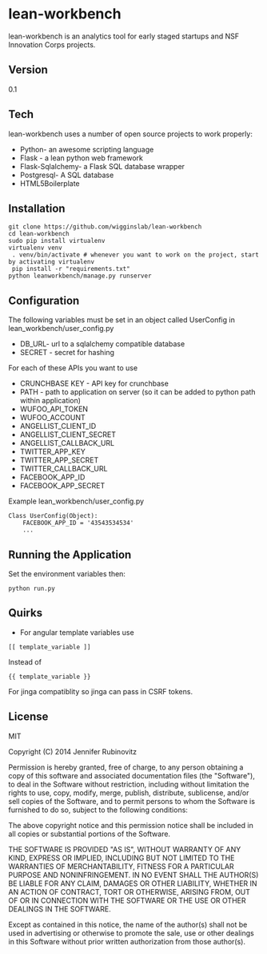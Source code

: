 lean-workbench
=========

lean-workbench is an analytics tool for early staged startups and NSF Innovation Corps projects.


Version
-

0.1

Tech
-----------

lean-workbench uses a number of open source projects to work properly:

* Python- an awesome scripting language
* Flask - a lean python web framework
* Flask-Sqlalchemy- a Flask SQL database wrapper
* Postgresql- A SQL database
* HTML5Boilerplate
 
Installation
--------------

```
git clone https://github.com/wigginslab/lean-workbench
cd lean-workbench
sudo pip install virtualenv
virtualenv venv
 . venv/bin/activate # whenever you want to work on the project, start by activating virtualenv
 pip install -r "requirements.txt"
python leanworkbench/manage.py runserver 
```
Configuration
--------------------
The following variables must be set in an object called UserConfig in lean_workbench/user_config.py

* DB_URL- url to a sqlalchemy compatible database
* SECRET - secret for hashing

For each of these APIs you want to use

* CRUNCHBASE KEY - API key for crunchbase
* PATH - path to application on server (so it can be added to python path within application)
* WUFOO_API_TOKEN
* WUFOO_ACCOUNT
* ANGELLIST_CLIENT_ID
* ANGELLIST_CLIENT_SECRET
* ANGELLIST_CALLBACK_URL
* TWITTER_APP_KEY
* TWITTER_APP_SECRET
* TWITTER_CALLBACK_URL
* FACEBOOK_APP_ID
* FACEBOOK_APP_SECRET

Example lean_workbench/user_config.py
```
Class UserConfig(Object):
    FACEBOOK_APP_ID = '43543534534'
    ...
```

Running the Application
---------------------------
Set the environment variables then:
```
python run.py
```


Quirks
----
* For angular template variables use 
```
[[ template_variable ]]
```
Instead of 
```
{{ template_variable }}
```
For jinga compatiblity so jinga can pass in CSRF tokens.

License
-

MIT

Copyright (C) 2014 Jennifer Rubinovitz

Permission is hereby granted, free of charge, to any person obtaining a copy of this software and associated documentation files (the "Software"), to deal in the Software without restriction, including without limitation the rights to use, copy, modify, merge, publish, distribute, sublicense, and/or sell copies of the Software, and to permit persons to whom the Software is furnished to do so, subject to the following conditions:

The above copyright notice and this permission notice shall be included in all copies or substantial portions of the Software.

THE SOFTWARE IS PROVIDED "AS IS", WITHOUT WARRANTY OF ANY KIND, EXPRESS OR IMPLIED, INCLUDING BUT NOT LIMITED TO THE WARRANTIES OF MERCHANTABILITY, FITNESS FOR A PARTICULAR PURPOSE AND NONINFRINGEMENT. IN NO EVENT SHALL THE AUTHOR(S) BE LIABLE FOR ANY CLAIM, DAMAGES OR OTHER LIABILITY, WHETHER IN AN ACTION OF CONTRACT, TORT OR OTHERWISE, ARISING FROM, OUT OF OR IN CONNECTION WITH THE SOFTWARE OR THE USE OR OTHER DEALINGS IN THE SOFTWARE.

Except as contained in this notice, the name of the author(s) shall not be used in advertising or otherwise to promote the sale, use or other dealings in this Software without prior written authorization from those author(s).
